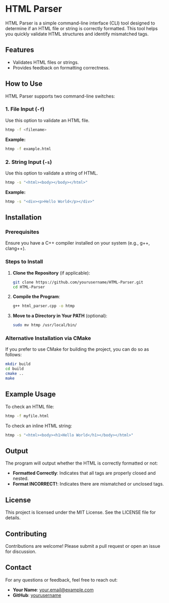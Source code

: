 # HTML Parser

HTML Parser is a simple command-line interface (CLI) tool designed to determine if an HTML file or string is correctly formatted. This tool helps you quickly validate HTML structures and identify mismatched tags.

## Features

- Validates HTML files or strings.
- Provides feedback on formatting correctness.

## How to Use

HTML Parser supports two command-line switches:

### 1. File Input (`-f`)

Use this option to validate an HTML file.

```bash
htmp -f <filename>
```

**Example:**
```bash
htmp -f example.html
```

### 2. String Input (`-s`)

Use this option to validate a string of HTML.

```bash
htmp -s "<html><body></body></html>"
```

**Example:**
```bash
htmp -s "<div><p>Hello World</p></div>"
```

## Installation

### Prerequisites

Ensure you have a C++ compiler installed on your system (e.g., g++, clang++).

### Steps to Install

1. **Clone the Repository** (if applicable):
   ```bash
   git clone https://github.com/yourusername/HTML-Parser.git
   cd HTML-Parser
   ```

2. **Compile the Program**:
   ```bash
   g++ html_parser.cpp -o htmp
   ```

3. **Move to a Directory in Your PATH** (optional):
   ```bash
   sudo mv htmp /usr/local/bin/
   ```

### Alternative Installation via CMake

If you prefer to use CMake for building the project, you can do so as follows:

```bash
mkdir build
cd build
cmake ..
make
```

## Example Usage

To check an HTML file:
```bash
htmp -f myfile.html
```

To check an inline HTML string:
```bash
htmp -s "<html><body><h1>Hello World</h1></body></html>"
```

## Output

The program will output whether the HTML is correctly formatted or not:
- **Formatted Correctly**: Indicates that all tags are properly closed and nested.
- **Format INCORRECT!**: Indicates there are mismatched or unclosed tags.

## License

This project is licensed under the MIT License. See the LICENSE file for details.

## Contributing

Contributions are welcome! Please submit a pull request or open an issue for discussion.

## Contact

For any questions or feedback, feel free to reach out:

- **Your Name**: [your.email@example.com](mailto:your.email@example.com)
- **GitHub**: [yourusername](https://github.com/yourusername)
